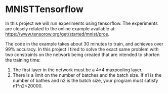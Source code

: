 # MNISTTensorflow
In this project we will run experiments using tensorflow. The experiments are closely related to the online example available at:
https://www.tensorow.org/get/started/mnist/pros.

The code in the example takes about 30 minutes to train, and achieves over 99% accuracy.
In this project I tired to solve the exact same problem with two constraints on the network being created that are intended to shorten the training time:
1. The first layer in the network must be a 4*4 maxpooling layer.
2. There is a limit on the number of batches and the batch size. If n1 is the number of bathes and n2 is the batch size, your program must satisfy n1*n2<20000.
